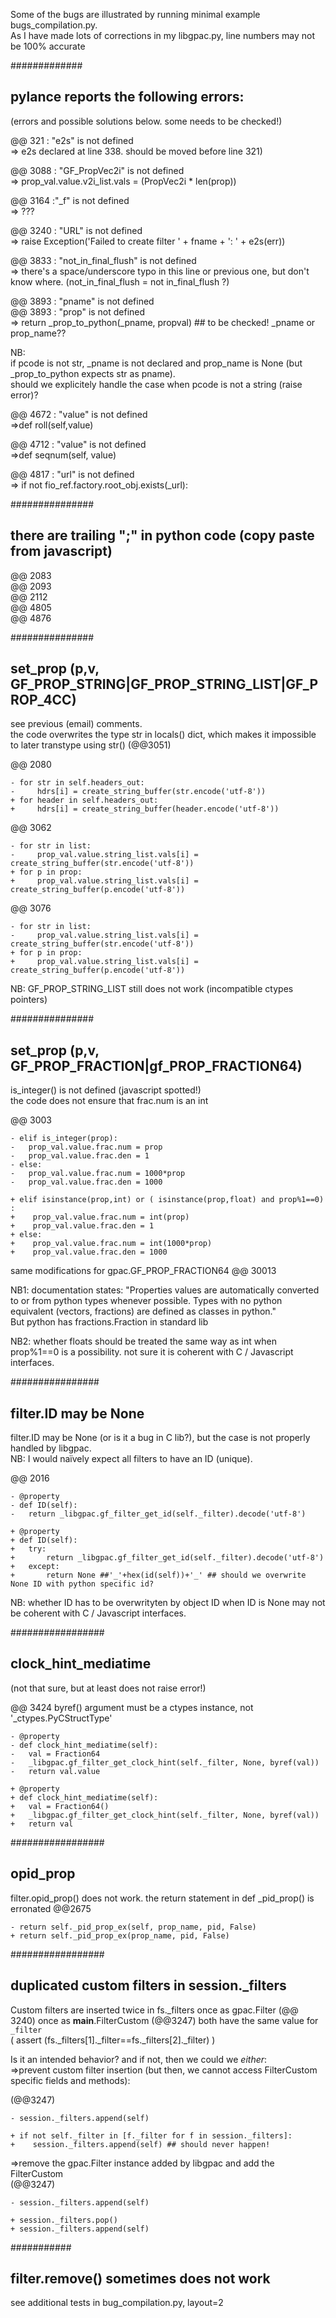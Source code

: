 Some of the bugs are illustrated by running minimal example bugs_compilation.py.  
As I have made lots of corrections in my libgpac.py, line numbers may not be 100% accurate

#############
## pylance reports the following errors:
(errors and possible solutions below. some needs to be checked!)  

@@ 321  : "e2s" is not defined     
=> e2s declared at line 338. should be moved before line 321)  

@@ 3088 : "GF_PropVec2i" is not defined  
=> prop_val.value.v2i_list.vals = (PropVec2i * len(prop))  

@@ 3164 :"_f" is not defined  
=> ???  

@@ 3240 : "URL" is not defined  
=> raise Exception('Failed to create filter ' + fname + ': ' + e2s(err))  

@@ 3833 : "not_in_final_flush" is not defined  
=> there's a space/underscore typo in this line or previous one, but don't know where.  (not_in_final_flush = not in_final_flush ?)  


@@ 3893 : "pname" is not defined  
@@ 3893 : "prop" is not defined  
=> return _prop_to_python(_pname, propval)   ## to be checked! _pname or prop_name??  

NB:  
if pcode is not str, _pname is not declared and prop_name is None (but _prop_to_python expects str as pname).  
should we explicitely handle the case when pcode is not a string (raise error)?

@@ 4672 : "value" is not defined  
=>def roll(self,value)  

@@ 4712 : "value" is not defined  
=>def seqnum(self, value)  

@@ 4817 : "url" is not defined  
=> if not fio_ref.factory.root_obj.exists(_url):

###############
## there are trailing ";" in python code (copy paste from javascript)
@@ 2083  
@@ 2093  
@@ 2112  
@@ 4805  
@@ 4876  

###############
## set_prop (p,v, GF_PROP_STRING|GF_PROP_STRING_LIST|GF_PROP_4CC)
see previous (email) comments.  
the code overwrites the type str in locals() dict, which makes it impossible to later transtype using str() (@@3051)

@@ 2080
```
- for str in self.headers_out:
-     hdrs[i] = create_string_buffer(str.encode('utf-8'))
+ for header in self.headers_out:
+     hdrs[i] = create_string_buffer(header.encode('utf-8'))
```
@@ 3062
```
- for str in list:
-     prop_val.value.string_list.vals[i] = create_string_buffer(str.encode('utf-8'))
+ for p in prop:
+     prop_val.value.string_list.vals[i] = create_string_buffer(p.encode('utf-8'))
```

@@ 3076
```
- for str in list:
-     prop_val.value.string_list.vals[i] = create_string_buffer(str.encode('utf-8'))
+ for p in prop:
+     prop_val.value.string_list.vals[i] = create_string_buffer(p.encode('utf-8'))
```


NB: GF_PROP_STRING_LIST still does not work (incompatible ctypes pointers)  

###############
## set_prop (p,v, GF_PROP_FRACTION|gf_PROP_FRACTION64)
is_integer() is not defined (javascript spotted!)  
the code does not ensure that frac.num is an int

@@ 3003
```
- elif is_integer(prop):
-   prop_val.value.frac.num = prop
-   prop_val.value.frac.den = 1
- else:
-   prop_val.value.frac.num = 1000*prop
-   prop_val.value.frac.den = 1000
            
+ elif isinstance(prop,int) or ( isinstance(prop,float) and prop%1==0) :
+    prop_val.value.frac.num = int(prop)
+    prop_val.value.frac.den = 1
+ else:
+    prop_val.value.frac.num = int(1000*prop)
+    prop_val.value.frac.den = 1000
```

same modifications for gpac.GF_PROP_FRACTION64 @@ 30013

NB1: documentation states: "Properties values are automatically converted to or from python types whenever possible. Types with no python equivalent (vectors, fractions) are defined as classes in python."   
But python has fractions.Fraction in standard lib  

NB2: whether floats should be treated the same way as int when prop%1==0 is a possibility. not sure it is coherent with C / Javascript interfaces.  

################
## filter.ID may be None
filter.ID may be None (or is it a bug in C lib?), but the case is not properly handled by libgpac.  
NB: I would naïvely expect all filters to have an ID (unique).

@@ 2016
```
- @property
- def ID(self):
-   return _libgpac.gf_filter_get_id(self._filter).decode('utf-8')

+ @property
+ def ID(self):
+   try:
+       return _libgpac.gf_filter_get_id(self._filter).decode('utf-8')
+   except:
+       return None ##'_'+hex(id(self))+'_' ## should we overwrite None ID with python specific id?
```
NB: whether ID has to be overwrityten by object ID when ID is None may not be coherent with C / Javascript interfaces. 
 
#################
## clock_hint_mediatime
(not that sure, but at least does not raise error!)

@@ 3424   byref() argument must be a ctypes instance, not '_ctypes.PyCStructType'
```
- @property 
- def clock_hint_mediatime(self):
-   val = Fraction64
-   _libgpac.gf_filter_get_clock_hint(self._filter, None, byref(val))
-   return val.value

+ @property 
+ def clock_hint_mediatime(self):
+   val = Fraction64()
+   _libgpac.gf_filter_get_clock_hint(self._filter, None, byref(val))
+   return val
```


#################
## opid_prop
filter.opid_prop() does not work. the return statement in def _pid_prop() is erronated
@@2675
```
- return self._pid_prop_ex(self, prop_name, pid, False)
+ return self._pid_prop_ex(prop_name, pid, False)
```

#################
## duplicated custom filters in session._filters
Custom filters are inserted twice in fs._filters
once as gpac.Filter (@@ 3240)
once as __main__.FilterCustom (@@3247)
both have the same value for `_filter`  
( assert (fs._filters[1]._filter==fs._filters[2]._filter) )

Is it an intended behavior? and if not, then we could we *either*:  
=>prevent custom filter insertion (but then, we cannot access FilterCustom specific fields and methods):

(@@3247)
```
- session._filters.append(self)

+ if not self._filter in [f._filter for f in session._filters]:
+    session._filters.append(self) ## should never happen!
```

=>remove the gpac.Filter instance added by libgpac and add the FilterCustom  
(@@3247)
```
- session._filters.append(self)

+ session._filters.pop()
+ session._filters.append(self)
```

###########
## filter.remove() sometimes does not work
see additional tests in bug_compilation.py, layout=2
